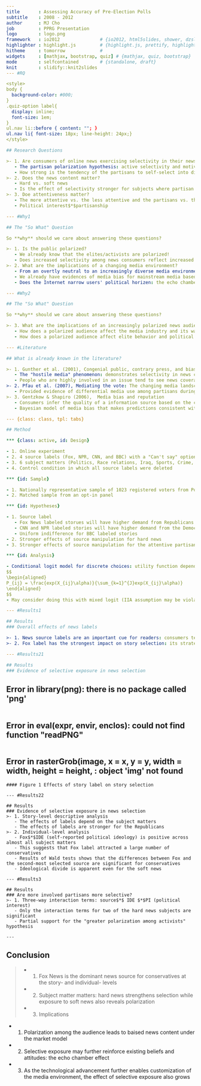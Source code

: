 ```yaml
---
title       : Assessing Accuracy of Pre-Election Polls
subtitle    : 2008 - 2012
author      : MJ Cho
job         : PPRG Presentation
logo        : logo.png
framework   : io2012               # {io2012, html5slides, shower, dzslides, ...}
highlighter : highlight.js         # {highlight.js, prettify, highlight}
hitheme     : tomorrow             # 
widgets     : [mathjax, bootstrap, quiz] # {mathjax, quiz, bootstrap}
mode        : selfcontained        # {standalone, draft}
knit        : slidify::knit2slides
--- #RQ

<style>
body {
  background-color: #000;
}
.quiz-option label{
  display: inline;
  font-size: 1em;
}
ul.nav li::before { content: ""; }  
ul.nav li{ font-size: 18px; line-height: 24px;}
</style>

## Research Questions

>- 1. Are consumers of online news exercising selectivity in their news choices?
   - The partisan polarization hypothesis: active selectivity and motivated exposure
   - How strong is the tendency of the partisans to self-select into distinct audiences?
>- 2. Does the news content matter?
   - Hard vs. soft news
   - Is the effect of selectivity stronger for subjects where partisan divisions are intense?
>- 3. Doe attentiveness matter?
   - The more attentive vs. the less attentive and the partisans vs. the nonpartisans
   - Political interest$*$partisanship

--- #Why1

## The "So What" Question

So **why** should we care about answering these questions?

>- 1. Is the public polarized?
   - We already know that the elites/activists are polarized!
   - Does increased selectivity among news consumers reflect increased level of interparty animus?
>- 2. What are the implications of a changing media environment?
   - From an overtly neutral to an increasingly diverse media environment: cable news and the Internet
   - We already have evidences of media bias for mainstream media based on surveys, how about online news then?
   - Does the Internet narrow users' political horizen: the echo chamber and the Daily Me?

--- #Why2

## The "So What" Question

So **why** should we care about answering these questions?

>- 3. What are the implications of an increasingly polarized news audience?
   - How does a polarized audience affect the media industry and its way of exercising journalism?
   - How does a polarized audience affect elite behavior and political campaigns?

--- #Literature

## What is already known in the literature?

>- 1. Gunther et al. (2001), Congenial public, contrary press, and biased estimates of the climate of opinion
   - The "hostile media" phenomenon: demonstrates selectivity in news choices
   - People who are highly involved in an issue tend to see news coverage of that issue as biased
>- 2. Pfau et al. (2007), Mediating the vote: The changing media landscape in US presidential campaigns
   - Provided evidence of differential media use among partisans during the 2000 and 2004 campaigns
>- 3. Gentzkow & Shapiro (2006),  Media bias and reputation
   - Consumers infer the quality of a information source based on the conformity between what the source reports and their expectations.
   - Bayesian model of media bias that makes predictions consistent with empirical evidence

--- {class: class, tpl: tabs}

## Method

*** {class: active, id: Design}

- 1. Online experiment
- 2. 4 source labels (Fox, NPR, CNN, and BBC) with a "Can't say" option
- 3. 6 subject matters (Politics, Race relations, Iraq, Sports, Crime, and Travel) across two dimensions (hard and soft)
- 4. Control condition in which all source labels were deleted

*** {id: Sample}

- 1. Nationally representative sample of 1023 registered voters from Polimetrix
- 2. Matched sample from an opt-in panel

*** {id: Hypotheses}

- 1. Source label
   - Fox News labeled storues will have higher demand from Republicans and the conservatives
   - CNN and NPR labeled stories will have higher demand from the Democrats
   - Uniform indifference for BBC labeled stories
- 2. Stronger effects of source manipulation for hard news
- 3. Stronger effects of source manipulation for the attentive partisans as opposed to less attentive partisans and nonpartisans

*** {id: Analysis}

- Conditional logit model for discrete choices: utility function depends on attributes of the choices
$$
\begin{aligned}
P_{ij} = \frac{exp(X_{ij}\alpha)}{\sum_{k=1}^{J}exp(X_{ij}\alpha)}
\end{aligned}
$$
- May consider doing this with mixed logit (IIA assumption may be violated)

--- #Results1

## Results
### Overall effects of news labels

>- 1. News source labels are an important cue for readers: consumers tend to ignore stories without labels
>- 2. Fox label has the strongest impact on story selection: its strategy works

--- #Results21

## Results
### Evidence of selective exposure in news selection

```
## Error in library(png): there is no package called 'png'
```

```
## Error in eval(expr, envir, enclos): could not find function "readPNG"
```

```
## Error in rasterGrob(image, x = x, y = y, width = width, height = height, : object 'img' not found
```
#### Figure 1 Effects of story label on story selection

--- #Results22

## Results
### Evidence of selective exposure in news selection
>- 1. Story-level descriptive analysis
   - The effects of labels depend on the subject matters
   - The effects of labels are stronger for the Republicans
>- 2. Individual-level analysis
   - Fox$*$IDE (self-reported political ideology) is positive across almost all subject matters
   - This suggests that Fox label attracted a large number of conservatives
   - Results of Wald tests shows that the differences between Fox and the second-most selected source are significant for conservatives
   - Ideological divide is apparent even for the soft news

--- #Results3

## Results
### Are more involved partisans more selective?
>- 1. Three-way interaction terms: source$*$ IDE $*$PI (political interest)
   - Only the interaction terms for two of the hard news subjects are significant
   - Partial support for the "greater polarization among activists" hypothesis

---
```


## Conclusion

>- 1. Fox News is the dominant news source for conservatives at the story- and individual- levels
>- 2. Subject matter matters: hard news strengthens selection while exposure to soft news also reveals polarization
>- 3. Implications
   - 1. Polarization among the audience leads to baised news content under the market model
   - 2. Selective exposure may further reinforce existing beliefs and attitudes: the echo chamber effect
   - 3. As the technological advancement further enables customization of the media environment, the effect of selective exposure also grows
   


